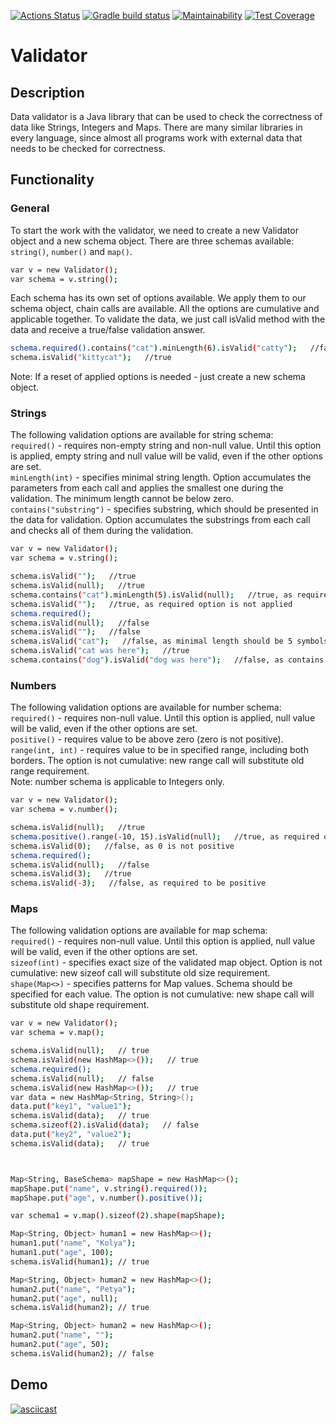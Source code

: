 [![Actions Status](https://github.com/mynameiskatherine/java-project-78/actions/workflows/hexlet-check.yml/badge.svg)](https://github.com/mynameiskatherine/java-project-78/actions)
[![Gradle build status](https://github.com/mynameiskatherine/java-project-78/actions/workflows/my-build-checks.yml/badge.svg)](https://github.com/mynameiskatherine/java-project-78/actions)
[![Maintainability](https://api.codeclimate.com/v1/badges/8661525bdb41fd42dec1/maintainability)](https://codeclimate.com/github/mynameiskatherine/java-project-78/maintainability)
[![Test Coverage](https://api.codeclimate.com/v1/badges/8661525bdb41fd42dec1/test_coverage)](https://codeclimate.com/github/mynameiskatherine/java-project-78/test_coverage)

# Validator

## Description
Data validator is a Java library that can be used to check the correctness of data like Strings, Integers and Maps. There are many similar libraries in every language, since almost all programs work with external data that needs to be checked for correctness.

## Functionality
### General
To start the work with the validator, we need to create a new Validator object and a new schema object. There are three schemas available: `string()`, `number()` and `map()`.
```sh
var v = new Validator();
var schema = v.string();
```
Each schema has its own set of options available. We apply them to our schema object, chain calls are available. All the options are cumulative and applicable together. To validate the data, we just call isValid method with the data and receive a true/false validation answer.
```sh
schema.required().contains("cat").minLength(6).isValid("catty");   //false
schema.isValid("kittycat");   //true
```
Note: If a reset of applied options is needed - just create a new schema object.

### Strings
The following validation options are available for string schema:\
`required()` - requires non-empty string and non-null value. Until this option is applied, empty string and null value will be valid, even if the other options are set.\
`minLength(int)` - specifies minimal string length. Option accumulates the parameters from each call and applies the smallest one during the validation. The minimum length cannot be below zero.\
`contains("substring")` - specifies substring, which should be presented in the data for validation. Option accumulates the substrings from each call and checks all of them during the validation.

```sh
var v = new Validator();
var schema = v.string();

schema.isValid("");   //true
schema.isValid(null);   //true
schema.contains("cat").minLength(5).isValid(null);   //true, as required option is not applied
schema.isValid("");   //true, as required option is not applied
schema.required();
schema.isValid(null);   //false
schema.isValid("");   //false
schema.isValid("cat");   //false, as minimal length should be 5 symbols
schema.isValid("cat was here");   //true
schema.contains("dog").isValid("dog was here");   //false, as contains option is cumulative itself
```

### Numbers
The following validation options are available for number schema:\
`required()` - requires non-null value. Until this option is applied, null value will be valid, even if the other options are set.\
`positive()` - requires value to be above zero (zero is not positive).\
`range(int, int)` - requires value to be in specified range, including both borders. The option is not cumulative: new range call will substitute old range requirement.\
Note: number schema is applicable to Integers only.

```sh
var v = new Validator();
var schema = v.number();

schema.isValid(null);   //true
schema.positive().range(-10, 15).isValid(null);   //true, as required option is not applied
schema.isValid(0);   //false, as 0 is not positive
schema.required();
schema.isValid(null);   //false
schema.isValid(3);   //true
schema.isValid(-3);   //false, as required to be positive
```

### Maps
The following validation options are available for map schema:\
`required()` - requires non-null value. Until this option is applied, null value will be valid, even if the other options are set.\
`sizeof(int)` - specifies exact size of the validated map object. Option is not cumulative: new sizeof call will substitute old size requirement.\
`shape(Map<>)` - specifies patterns for Map values. Schema should be specified for each value. The option is not cumulative: new shape call will substitute old shape requirement.

```sh
var v = new Validator();
var schema = v.map();

schema.isValid(null);   // true
schema.isValid(new HashMap<>());   // true
schema.required();
schema.isValid(null);   // false
schema.isValid(new HashMap<>());   // true
var data = new HashMap<String, String>();
data.put("key1", "value1");
schema.isValid(data);   // true
schema.sizeof(2).isValid(data);   // false
data.put("key2", "value2");
schema.isValid(data);   // true



Map<String, BaseSchema> mapShape = new HashMap<>();
mapShape.put("name", v.string().required());
mapShape.put("age", v.number().positive());

var schema1 = v.map().sizeof(2).shape(mapShape);

Map<String, Object> human1 = new HashMap<>();
human1.put("name", "Kolya");
human1.put("age", 100);
schema.isValid(human1); // true

Map<String, Object> human2 = new HashMap<>();
human2.put("name", "Petya");
human2.put("age", null);
schema.isValid(human2); // true

Map<String, Object> human2 = new HashMap<>();
human2.put("name", "");
human2.put("age", 50);
schema.isValid(human2); // false

```


## Demo
[![asciicast](https://asciinema.org/a/Y7rpdZMH8IBsFmNOd3FjL6pF1.svg)](https://asciinema.org/a/Y7rpdZMH8IBsFmNOd3FjL6pF1)
